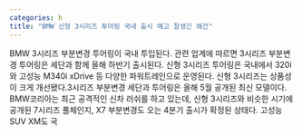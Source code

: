 ```yaml
---
categories: h
title: "BMW 신형 3시리즈 투어링 국내 출시 예고 잘생긴 왜건"
---
```

BMW 3시리즈 부분변경 투어링이 국내 투입된다. 관련 업계에 따르면 3시리즈 부분변경 투어링은 세단과 함께 올해 하반기 출시된다. 신형 3시리즈 투어링은 국내에서 320i와 고성능 M340i xDrive 등 다양한 파워트레인으로 운영된다. 신형 3시리즈는 상품성이 크게 개선됐다.3시리즈 부분변경 세단과 투어링은 올해 5월 공개된 최신 모델이다. BMW코리아는 최근 공격적인 신차 러쉬를 하고 있는데, 신형 3시리즈와 비슷한 시기에 공개된 7시리즈 풀체인지, X7 부분변경도 오는 4분기 출시가 확정된 상태다. 고성능 SUV XM도 국